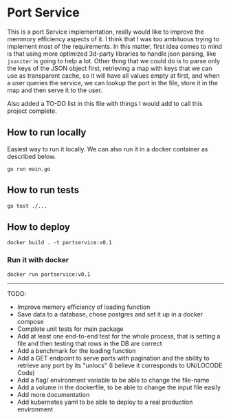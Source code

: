# Port Service
This is a port Service implementation, really would like to improve the memmory efficiency aspects of it.
I think that I was too ambituous trying to implement most of the requirements. In this matter, first idea
comes to mind is that using more optimized 3d-party libraries to handle json parsing, like `jsoniter` is
going to help a lot. Other thing that we could do is to parse only the keys of the JSON object first,
retrieving a map with keys that we can use as transparent cache, so it will have all values empty at first,
and when a user queries the service, we can lookup the port in the file, store it in the map and then serve
it to the user.

Also added a TO-DO list in this file with things I would add to call this project complete.

## How to run locally
Easiest way to run it locally. We can also run it in a docker container as described below.

```
go run main.go
```

## How to run tests
```
go test ./...
```

## How to deploy
```
docker build . -t portservice:v0.1
```

### Run it with docker
```
docker run portservice:v0.1
```

--- 
TODO:
 * Improve memory efficiency of loading function
 * Save data to a database, chose postgres and set it up in a docker compose
 * Complete unit tests for main package
 * Add at least one end-to-end test for the whole process, that is setting a file and then testing that rows in the DB are correct
 * Add a benchmark for the loading function
 * Add a GET endpoint to serve ports with pagination and the ability to retrieve any port by its "unlocs" (I believe it corresponds to UN/LOCODE Code)
 * Add a flag/ environment variable to be able to change the file-name
 * Add a volume in the dockerfile, to be able to change the input file easily  
 * Add more documentation
 * Add kubernetes yaml to be able to deploy to a real production environment

